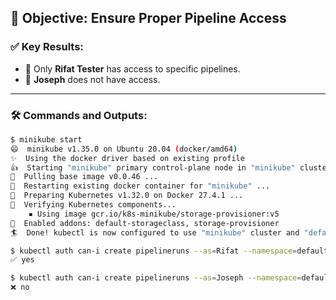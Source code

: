 ## 🎯 Objective: Ensure Proper Pipeline Access

### ✅ Key Results:
- 👤 Only **Rifat Tester** has access to specific pipelines.
- 🚫 **Joseph** does not have access.

---

### 🛠️ Commands and Outputs:

```bash
$ minikube start
😄  minikube v1.35.0 on Ubuntu 20.04 (docker/amd64)
✨  Using the docker driver based on existing profile
👍  Starting "minikube" primary control-plane node in "minikube" cluster
🚜  Pulling base image v0.0.46 ...
🔄  Restarting existing docker container for "minikube" ...
🐳  Preparing Kubernetes v1.32.0 on Docker 27.4.1 ...
🔎  Verifying Kubernetes components...
    ▪ Using image gcr.io/k8s-minikube/storage-provisioner:v5
🌟  Enabled addons: default-storageclass, storage-provisioner
🏄  Done! kubectl is now configured to use "minikube" cluster and "default" namespace by default
```

```bash
$ kubectl auth can-i create pipelineruns --as=Rifat --namespace=default
✅ yes
```

```bash
$ kubectl auth can-i create pipelineruns --as=Joseph --namespace=default
❌ no
```
